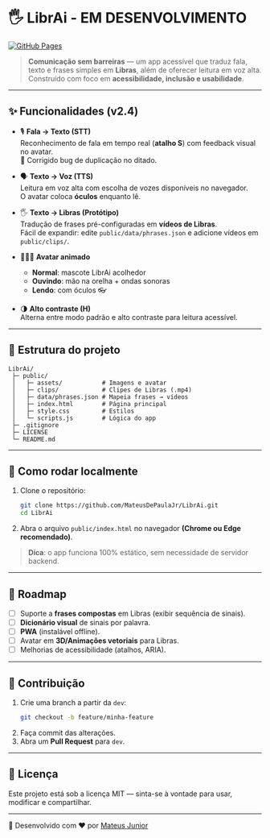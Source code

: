 # 🖐️ LibrAi - EM DESENVOLVIMENTO

[![GitHub Pages](https://img.shields.io/badge/GitHub%20Pages-LibrAi-blue?logo=github)](https://mateusdepaulajr.github.io/LibrAi/)

> **Comunicação sem barreiras** — um app acessível que traduz fala, texto e frases simples em **Libras**, além de oferecer leitura em voz alta.  
> Construído com foco em **acessibilidade, inclusão e usabilidade**.

---

## ✨ Funcionalidades (v2.4)

- 🎙️ **Fala → Texto (STT)**  
  Reconhecimento de fala em tempo real (**atalho S**) com feedback visual no avatar.  
  🔧 Corrigido bug de duplicação no ditado.

- 🗣️ **Texto → Voz (TTS)**  
  Leitura em voz alta com escolha de vozes disponíveis no navegador.  
  O avatar coloca **óculos** enquanto lê.

- 🖐️ **Texto → Libras (Protótipo)**  
  Tradução de frases pré-configuradas em **vídeos de Libras**.  
  Fácil de expandir: edite `public/data/phrases.json` e adicione vídeos em `public/clips/`.

- 🧑‍🤝‍🧑 **Avatar animado**  
  - **Normal**: mascote LibrAi acolhedor  
  - **Ouvindo**: mão na orelha + ondas sonoras  
  - **Lendo**: com óculos 👓  

- 🌗 **Alto contraste (H)**  
  Alterna entre modo padrão e alto contraste para leitura acessível.

---

## 📂 Estrutura do projeto

```
LibrAi/
 ├─ public/
 │   ├─ assets/           # Imagens e avatar
 │   ├─ clips/            # Clipes de Libras (.mp4)
 │   ├─ data/phrases.json # Mapeia frases → vídeos
 │   ├─ index.html        # Página principal
 │   ├─ style.css         # Estilos
 │   └─ scripts.js        # Lógica do app
 ├─ .gitignore
 ├─ LICENSE
 └─ README.md
```

---

## 🚀 Como rodar localmente

1. Clone o repositório:
   ```bash
   git clone https://github.com/MateusDePaulaJr/LibrAi.git
   cd LibrAi
   ```

2. Abra o arquivo `public/index.html` no navegador **(Chrome ou Edge recomendado)**.

> **Dica**: o app funciona 100% estático, sem necessidade de servidor backend.

---

## 📌 Roadmap

- [ ] Suporte a **frases compostas** em Libras (exibir sequência de sinais).
- [ ] **Dicionário visual** de sinais por palavra.
- [ ] **PWA** (instalável offline).
- [ ] Avatar em **3D/Animações vetoriais** para Libras.
- [ ] Melhorias de acessibilidade (atalhos, ARIA).

---

## 🤝 Contribuição

1. Crie uma branch a partir da `dev`:
   ```bash
   git checkout -b feature/minha-feature
   ```
2. Faça commit das alterações.
3. Abra um **Pull Request** para `dev`.

---

## 📄 Licença

Este projeto está sob a licença MIT — sinta-se à vontade para usar, modificar e compartilhar.

---

👋 Desenvolvido com ❤️ por [Mateus Junior](https://github.com/MateusDePaulaJr)
